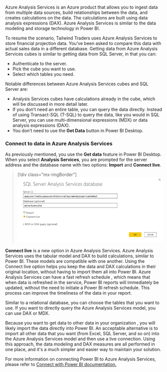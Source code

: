 Azure Analysis Services is an Azure product that allows you to ingest data from multiple data sources, build relationships between the data, and creates calculations on the data. The calculations are built using data analysis expressions (DAX). Azure Analysis Services is similar to the data modeling and storage technology in Power BI. 
 
To resume the scenario, Tailwind Traders uses Azure Analysis Services to store financial projection data. You’ve been asked to compare this data with actual sales data in a different database. Getting data from Azure Analysis Services cubes is similar to getting data from SQL Server, in that you can:

- Authenticate to the server.
- Pick the cube you want to use.
- Select which tables you need. 
 
Notable differences between Azure Analysis Services cubes and SQL Server are:

- Analysis Services cubes have calculations already in the cube, which will be discussed in more detail later.
- If you don’t need an entire table, you can query the data directly. Instead of using Transact-SQL (T-SQL) to query the data, like you would in SQL Server, you can use multi-dimensional expressions (MDX) or data analysis expressions (DAX). 
- You don’t need to use the **Get Data** button in Power BI Desktop.
 


### Connect to data in Azure Analysis Services  

As previously mentioned, you use the **Get data** feature in Power BI Desktop. When you select **Analysis Services**, you are prompted for the server address and the database name with two options: **Import** and **Connect live**.

> [!div class="mx-imgBorder"]
> [![Azure Analysis Services server and database](../media/7-analysis-services-connection-ss.png)](../media/7-analysis-services-connection-ss.png#lightbox)

**Connect live** is a new option in Azure Analysis Services. Azure Analysis Services uses the tabular model and DAX to build calculations, similar to Power BI. These models are compatible with one another. Using the Connect live option helps you keep the data and DAX calculations in their original location, without having to import them all into Power BI. Azure Analysis Services can have a fast refresh schedule , which means that when data is refreshed in the service, Power BI reports will immediately be updated, without the need to initiate a Power BI refresh schedule. This process can improve the timeliness of the data in your report. 
 
Similar to a relational database, you can choose the tables that you want to use. If you want to directly query the Azure Analysis Services model, you can use DAX or MDX. 
 
Because you want to get data to other data in your organization , you will likely import the data directly into Power BI. An acceptable alternative is to import all other data that you want (from Excel, SQL Server, and so on) into the Azure Analysis Services model and then use a live connection. Using this approach, the data modeling and DAX measures are all performed in one place, and it's a much simpler and easier way to maintain your solution.

For more information on connecting Power BI to Azure Analysis Services,
please refer to [Connect with Power BI documentation.](https://docs.microsoft.com/azure/analysis-services/analysis-services-connect-pbi/?azure-portal=true) 

